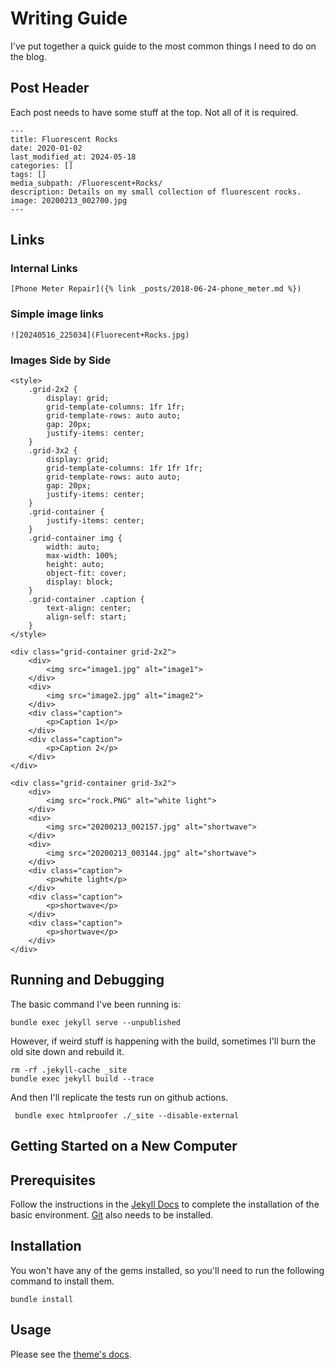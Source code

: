 # Writing Guide
I've put together a quick guide to the most common things I need to do on the blog.

## Post Header
Each post needs to have some stuff at the top. Not all of it is required. 

```
---
title: Fluorescent Rocks
date: 2020-01-02
last_modified_at: 2024-05-18
categories: []
tags: []
media_subpath: /Fluorescent+Rocks/
description: Details on my small collection of fluorescent rocks.
image: 20200213_002700.jpg
---
```
## Links
### Internal Links
`[Phone Meter Repair]({% link _posts/2018-06-24-phone_meter.md %})`
### Simple image links
`![20240516_225034](Fluorecent+Rocks.jpg)`

### Images Side by Side

```
<style>
    .grid-2x2 {
        display: grid;
        grid-template-columns: 1fr 1fr;
        grid-template-rows: auto auto;
        gap: 20px;
        justify-items: center;
    }
    .grid-3x2 {
        display: grid;
        grid-template-columns: 1fr 1fr 1fr;
        grid-template-rows: auto auto;
        gap: 20px;
        justify-items: center;
    }
    .grid-container {
        justify-items: center;
    }
    .grid-container img {
        width: auto;
        max-width: 100%;
        height: auto;
        object-fit: cover;
        display: block;
    }
    .grid-container .caption {
        text-align: center;
        align-self: start;
    }
</style>

<div class="grid-container grid-2x2">
    <div>
        <img src="image1.jpg" alt="image1">
    </div>
    <div>
        <img src="image2.jpg" alt="image2">
    </div>
    <div class="caption">
        <p>Caption 1</p>
    </div>
    <div class="caption">
        <p>Caption 2</p>
    </div>
</div>

<div class="grid-container grid-3x2">
    <div>
        <img src="rock.PNG" alt="white light">
    </div>
    <div>
        <img src="20200213_002157.jpg" alt="shortwave">
    </div>
    <div>
        <img src="20200213_003144.jpg" alt="shortwave">
    </div>
    <div class="caption">
        <p>white light</p>
    </div>
    <div class="caption">
        <p>shortwave</p>
    </div>
    <div class="caption">
        <p>shortwave</p>
    </div>
</div>
```


## Running and Debugging
The basic command I've been running is:
```
bundle exec jekyll serve --unpublished
```

However, if weird stuff is happening with the build, sometimes I'll burn the old site down and rebuild it.
```
rm -rf .jekyll-cache _site
bundle exec jekyll build --trace
```

And then I'll replicate the tests run on github actions.

```
 bundle exec htmlproofer ./_site --disable-external
```

## Getting Started on a New Computer

## Prerequisites

Follow the instructions in the [Jekyll Docs](https://jekyllrb.com/docs/installation/) to complete the installation of
the basic environment. [Git](https://git-scm.com/) also needs to be installed.

## Installation
You won't have any of the gems installed, so you'll need to run the following command to install them.
```
bundle install
```

## Usage

Please see the [theme's docs](https://github.com/cotes2020/jekyll-theme-chirpy#documentation).
